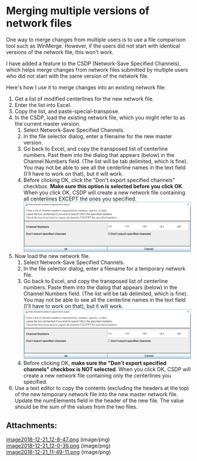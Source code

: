 # Merging multiple versions of network files

One way to merge changes from multiple users is to use a file comparison
tool such as WinMerge. However, if the users did not start with
identical versions of the network file, this won't work.

I have added a feature to the CSDP (Network-Save Specified Channels),
which helps merge changes from network files submitted by multiple users
who did not start with the same version of the network file.

Here's how I use it to merge changes into an existing network file:

1.  Get a list of modified centerlines for the new network file.
2.  Enter the list into Excel. 
3.  Copy the list, and paste-special-transpose.
4.  In the CSDP, load the existing network file, which you might refer
    to as the current master version. 
    1.  Select Network-Save Specified Channels.
    2.  In the file selector dialog, enter a filename for the new master
        version. 
    3.  Go back to Excel, and copy the transposed list of centerline
        numbers. Past them into the dialog that appears (below) in the
        Channel Numbers field. (The list will be tab delimited, which is
        fine). You may not be able to see all the centerline names in
        the text field (I'll have to work on that), but it will work.
    4.  Before clicking OK, click the "Don't export specified channels"
        checkbox. **Make sure this option is selected before you click
        OK**. When you click OK, CSDP will create a new network file
        containing all centerlines EXCEPT the ones you specified.  
        ![image2018-12-21_12-0-36.png](../attachments/87228850/87228851.png)
5.  Now load the new network file.
    1.  Select Network-Save Specified Channels.
    2.  In the file selector dialog, enter a filename for a temporary
        network file.
    3.  Go back to Excel, and copy the transposed list of centerline
        numbers. Paste them into the dialog that appears (below) in the
        Channel Numbers field. (The list will be tab delimited, which is
        fine). You may not be able to see all the centerline names in
        the text field (I'll have to work on that), but it will
        work.
        ![image2018-12-21_12-8-47.png](../attachments/87228850/87228849.png)
    4.  Before clicking OK, **make sure the "Don't export specified
        channels" checkbox is NOT selected**. When you click OK, CSDP
        will create a new network file containing only the centerlines
        you specified. 
6.  Use a text editor to copy the contents (excluding the headers at the
    top) of the new temporary network file into the new master network
    file. Update the numElements field in the header of the new file.
    The value should be the sum of the values from the two files.

## Attachments:

[image2018-12-21_12-8-47.png](attachments/87228850/87228849.png)
(image/png)  
[image2018-12-21_12-0-36.png](attachments/87228850/87228851.png)
(image/png)  
[image2018-12-21_11-49-11.png](attachments/87228850/87228852.png)
(image/png)
